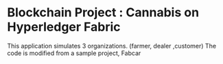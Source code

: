 # Blockchain Project : Cannabis on Hyperledger Fabric

This application simulates 3 organizations. (farmer, dealer ,customer) The code is modified from a sample project, Fabcar